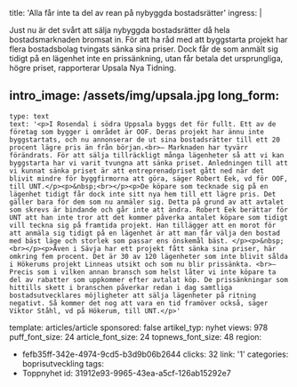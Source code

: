 title: 'Alla får inte ta del av rean på nybyggda bostadsrätter'
ingress: |
  <p>Just nu är det svårt att sälja nybyggda bostadsrätter då hela bostadsmarknaden bromsat in. För att ha råd med att byggstarta projekt har flera bostadsbolag tvingats sänka sina priser. Dock får de som anmält sig tidigt på en lägenhet inte en prissänkning, utan får betala det ursprungliga, högre priset, rapporterar Upsala Nya Tidning.
  </p>
  
intro_image: /assets/img/upsala.jpg
long_form:
  -
    type: text
    text: '<p>I Rosendal i södra Uppsala byggs det för fullt. Ett av de företag som bygger i området är OOF. Deras projekt har ännu inte byggstartats, och nu annonserar de ut sina bostadsrätter till ett 20 procent lägre pris än från början.<br>– Marknaden har tyvärr förändrats. För att sälja tillräckligt många lägenheter så att vi kan byggstarta har vi varit tvungna att sänka priset. Anledningen till att vi kunnat sänka priset är att entreprenadpriset gått ned när det blivit mindre för byggfirmorna att göra, säger Robert Eek, vd för OOF, till UNT.</p><p>&nbsp;<br></p><p>De köpare som tecknade sig på en lägenhet tidigt får dock inte sitt nya hem till ett lägre pris. Det gäller bara för dem som nu anmäler sig. Detta på grund av att avtalet som skrevs är bindande och går inte att ändra. Robert Eek berättar för UNT att han inte tror att det kommer påverka antalet köpare som tidigt vill teckna sig på framtida projekt. Han tillägger att en morot för att anmäla sig tidigt på en lägenhet är att man får välja den bostad med bäst läge och storlek som passar ens önskemål bäst. </p><p>&nbsp;<br></p><p>Även i Sävja har ett projekt fått sänka sina priser, här omkring fem procent. Det är 30 av 120 lägenheter som inte blivit sålda i Hökerums projekt Linneas utsikt och som nu blir prissänkta. <br>– Precis som i vilken annan bransch som helst låter vi inte köpare ta del av rabatter som uppkommer efter avtalat köp. De prissänkningar som hittills skett i branschen påverkar redan i dag samtliga bostadsutvecklares möjligheter att sälja lägenheter på ritning negativt. Så kommer det nog att vara en tid framöver också, säger Viktor Ståhl, vd på Hökerum, till UNT.</p>'
template: articles/article
sponsored: false
artikel_typ: nyhet
views: 978
puff_font_size: 24
article_font_size: 24
topnews_font_size: 48
region:
  - fefb35ff-342e-4974-9cd5-b3d9b06b2644
clicks: 32
link: '1'
categories: boprisutveckling
tags:
  - Toppnyhet
id: 31912e93-9965-43ea-a5cf-126ab15292e7
